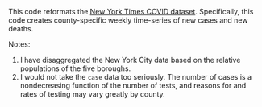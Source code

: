 This code reformats the [New York Times COVID dataset](https://github.com/nytimes/covid-19-data). Specifically, this code creates county-specific weekly time-series of new cases and new deaths. 

Notes:

1. I have disaggregated the New York City data based on the relative populations of the five boroughs. 
2. I would not take the `case` data too seriously. The number of cases is a nondecreasing function of the number of tests, and reasons for and rates of testing may vary greatly by county. 


